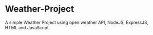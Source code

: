 # Weather-Project
A simple Weather Project using open weather API, NodeJS, ExpressJS, HTML and JavaScript.
